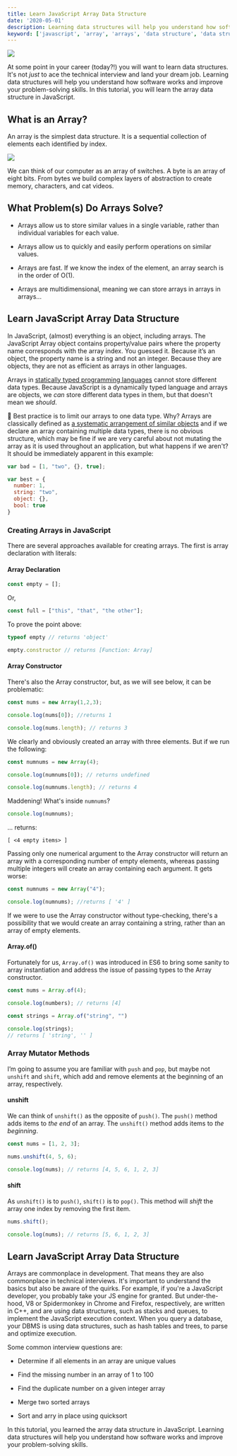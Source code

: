 ```yaml
---
title: Learn JavaScript Array Data Structure
date: '2020-05-01'
description: Learning data structures will help you understand how software works and improve your problem-solving skills. In this tutorial, you will learn the array data structure in JavaScript. 
keyword: ['javascript', 'array', 'arrays', 'data structure', 'data structures']
---
```



![](./jarednielsen-javascript-array-data-structure.png)


At some point in your career (today?!) you will want to learn data structures. It's not _just_ to ace the technical interview and land your dream job. Learning data structures will help you understand how software works and improve your problem-solving skills.  In this tutorial, you will learn the array data structure in JavaScript. 


## What is an Array? 

An array is the simplest data structure. It is a sequential collection of elements each identified by index. 

![](./jarednielsen-javascript-array-data-structure-example.png)

We can think of our computer as an array of switches. A byte is an array of eight bits. From bytes we build complex layers of abstraction to create memory, characters, and cat videos. 


## What Problem(s) Do Arrays Solve?

* Arrays allow us to store similar values in a single variable, rather than individual variables for each value.

* Arrays allow us to quickly and easily perform operations on similar values.

* Arrays are fast. If we know the index of the element, an array search is in the order of O(1).

* Arrays are multidimensional, meaning we can store arrays in arrays in arrays...

  
## Learn JavaScript Array Data Structure

In JavaScript, (almost) everything is an object, including arrays. The JavaScript Array object contains property/value pairs where the property name corresponds with the array index. You guessed it. Because it’s an object, the property name is a string and not an integer. Because they are objects, they are not as efficient as arrays in other languages.

Arrays in [statically typed programming languages](https://en.wikipedia.org/wiki/Type_system) cannot store different data types. Because JavaScript is a dynamically typed language and arrays are objects, we _can_ store different data types in them, but that doesn't mean we _should_.

🥇 Best practice is to limit our arrays to one data type. Why? Arrays are classically defined as [a systematic arrangement of similar objects](https://en.wikipedia.org/wiki/Array) and if we declare an array containing multiple data types, there is no obvious structure, which may be fine if we are very careful about not mutating the array as it is used throughout an application, but what happens if we aren't? It should be immediately apparent in this example:

```js
var bad = [1, "two", {}, true];

var best = {
  number: 1,
  string: "two",
  object: {},
  bool: true
}
```

### Creating Arrays in JavaScript

There are several approaches available for creating arrays. The first is array declaration with literals:


#### Array Declaration
```js
const empty = [];
```

Or,
```js
const full = ["this", "that", "the other"];
```

To prove the point above:
```js
typeof empty // returns 'object'

empty.constructor // returns [Function: Array]  
```


#### Array Constructor

There's also the Array constructor, but, as we will see below, it can be problematic:
```js
const nums = new Array(1,2,3);

console.log(nums[0]); //returns 1

console.log(nums.length); // returns 3
```

We clearly and obviously created an array with three elements. But if we run the following:

```js
const numnums = new Array(4);

console.log(numnums[0]); // returns undefined

console.log(numnums.length); // returns 4
```

Maddening! What's inside `numnums`?

```js
console.log(numnums);
```

... returns:
```
[ <4 empty items> ]
```

Passing only one numerical argument to the Array constructor will return an array with a corresponding number of empty elements, whereas passing multiple integers will create an array containing each argument. It gets worse:

```js
const numnums = new Array("4");

console.log(numnums); //returns [ '4' ]
```

If we were to use the Array constructor without type-checking, there's a possibility that we would create an array containing a string, rather than an array of empty elements.


#### Array.of()

Fortunately for us, `Array.of()` was introduced in ES6 to bring some sanity to array instantiation and address the issue of passing types to the Array constructor.

```js
const nums = Array.of(4);

console.log(numbers); // returns [4]

const strings = Array.of("string", "")

console.log(strings);
// returns [ 'string', '' ]
```


### Array Mutator Methods

I’m going to assume you are familiar with `push` and `pop`, but maybe not `unshift` and `shift`, which add and remove elements at the beginning of an array, respectively.


#### unshift

We can think of `unshift()` as the opposite of `push()`. The `push()` method adds items to _the end_ of an array. The `unshift()` method adds items to _the beginning_.

```js
const nums = [1, 2, 3];

nums.unshift(4, 5, 6);

console.log(nums); // returns [4, 5, 6, 1, 2, 3]
```


#### shift

As `unshift()` is to `push()`, `shift()` is to `pop()`. This method will _shift_ the array one index by removing the first item.

```js
nums.shift();

console.log(nums); // returns [5, 6, 1, 2, 3]
```

## Learn JavaScript Array Data Structure

Arrays are commonplace in development. That means they are also commonplace in technical interviews. It's important to understand the basics but also be aware of the quirks. For example, if you're a JavaScript developer, you probably take your JS engine for granted. But under-the-hood, V8 or Spidermonkey in Chrome and Firefox, respectively, are written in C++, and are using data structures, such as stacks and queues, to implement the JavaScript execution context. When you query a database, your DBMS is using data structures, such as hash tables and trees, to parse and optimize execution.

Some common interview questions are: 

* Determine if all elements in an array are unique values

* Find the missing number in an array of 1 to 100

* Find the duplicate number on a given integer array

* Merge two sorted arrays

* Sort and arry in place using quicksort

In this tutorial, you learned the array data structure in JavaScript. Learning data structures will help you understand how software works and improve your problem-solving skills. 